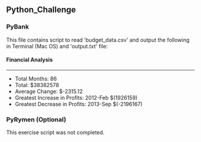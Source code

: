 ## Python_Challenge

### PyBank 

This file contains script to read 'budget_data.csv' and output the following in Terminal (Mac OS) and 'output.txt' file:

#### Financial Analysis
----------------------------
* Total Months: 86
* Total:  $38382578
* Average Change: $-2315.12
* Greatest Increase in Profits: 2012-Feb $(1926159)
* Greatest Decrease in Profits: 2013-Sep $(-2196167)

### PyRymen (Optional) 

This exercise script was not completed.
